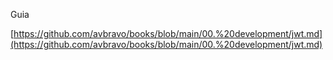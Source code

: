 Guia

[https://github.com/avbravo/books/blob/main/00.%20development/jwt.md](https://github.com/avbravo/books/blob/main/00.%20development/jwt.md)

